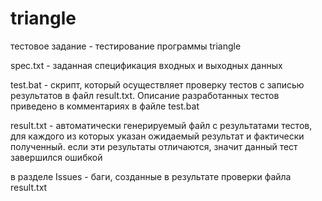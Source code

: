 triangle
========

тестовое задание - тестирование программы triangle

spec.txt - заданная спецификация входных и выходных данных

test.bat - скрипт, который осуществляет проверку тестов c записью результатов в файл result.txt. Описание разработанных тестов приведено в комментариях в файле test.bat

result.txt - автоматически генерируемый файл с результатами тестов, для каждого из которых указан ожидаемый результат и фактически полученный. если эти результаты отличаются, значит данный тест завершился ошибкой

в разделе Issues - баги, созданные в результате проверки файла result.txt
